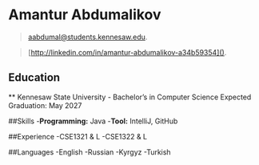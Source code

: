 # **Amantur Abdumalikov**

> [aabdumal@students.kennesaw.edu]().


> [http://linkedin.com/in/amantur-abdumalikov-a34b59354]().


## Education 
** Kennesaw State University - Bachelor’s in Computer Science 
Expected Graduation: May 2027

##Skills
-**Programming:** Java
-**Tool:** IntelliJ, GitHub

##Experience 
-CSE1321 & L
-CSE1322 & L

##Languages 
-English
-Russian
-Kyrgyz
-Turkish
